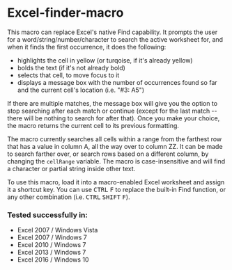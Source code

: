# Excel-finder-macro
This macro can replace Excel's native Find capability.  It prompts the user for a word/string/number/character to search the active worksheet for, and when it finds the first occurrence, it does the following:
- highlights the cell in yellow (or turqoise, if it's already yellow)
- bolds the text (if it's not already bold)
- selects that cell, to move focus to it
- displays a message box with the number of occurrences found so far and the current cell's location (i.e. "#3: A5")

If there are multiple matches, the message box will give you the option to stop searching after each match or continue (except for the last match -- there will be nothing to search for after that).  Once you make your choice, the macro returns the current cell to its previous formatting.

The macro currently searches all cells within a range from the farthest row that has a value in column A, all the way over to column ZZ.  It can be made to search farther over, or search rows based on a different column, by changing the `cellRange` variable.  The macro is case-insensitive and will find a character or partial string inside other text.

To use this macro, load it into a macro-enabled Excel worksheet and assign it a shortcut key.  You can use <kbd>CTRL</kbd> <kbd>F</kbd> to replace the built-in Find function, or any other combination (i.e. <kbd>CTRL</kbd> <kbd>SHIFT</kbd> <kbd>F</kbd>).

### Tested successfully in:
- Excel 2007 / Windows Vista
- Excel 2007 / Windows 7
- Excel 2010 / Windows 7
- Excel 2013 / Windows 7
- Excel 2016 / Windows 10
